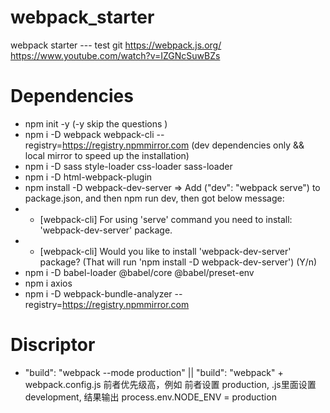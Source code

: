 # webpack_starter
webpack starter --- test git
https://webpack.js.org/
https://www.youtube.com/watch?v=IZGNcSuwBZs

# Dependencies
-  npm init -y   (-y  skip the questions )
- npm i -D webpack webpack-cli --registry=https://registry.npmmirror.com (dev dependencies only && local mirror to speed up the installation)
- npm i -D sass style-loader css-loader sass-loader
- npm i -D html-webpack-plugin
- npm install -D webpack-dev-server   =>  Add ("dev": "webpack serve") to package.json, and then npm run dev,  then got below message:
- - [webpack-cli] For using 'serve' command you need to install: 'webpack-dev-server' package.
- - [webpack-cli] Would you like to install 'webpack-dev-server' package? (That will run 'npm install -D webpack-dev-server') (Y/n)
- npm i -D babel-loader @babel/core @babel/preset-env 
- npm i axios
- npm i -D webpack-bundle-analyzer --registry=https://registry.npmmirror.com

# Discriptor
- "build": "webpack --mode production"  || "build": "webpack" + webpack.config.js  前者优先级高，例如 前者设置 production, .js里面设置 development,  结果输出 process.env.NODE_ENV = production